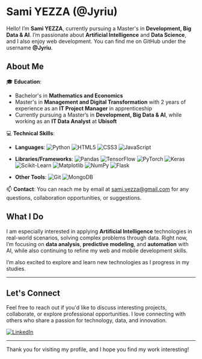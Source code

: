 # Sami YEZZA (@Jyriu)

Hello! I’m **Sami YEZZA**, currently pursuing a Master's in **Development, Big Data & AI**. I’m passionate about **Artificial Intelligence** and **Data Science**, and I also enjoy web development. You can find me on GitHub under the username **@Jyriu**.

## About Me

🎓 **Education**:
- Bachelor's in **Mathematics and Economics**
- Master's in **Management and Digital Transformation** with 2 years of experience as an **IT Project Manager** in apprenticeship
- Currently pursuing a Master’s in **Development, Big Data & AI**, while working as an **IT Data Analyst** at **Ubisoft**

💻 **Technical Skills**:
- **Languages**:
  ![Python](https://img.shields.io/badge/Python-3776AB?style=flat-square&logo=python&logoColor=white) 
  ![HTML5](https://img.shields.io/badge/HTML5-E34F26?style=flat-square&logo=html5&logoColor=white)
  ![CSS3](https://img.shields.io/badge/CSS3-1572B6?style=flat-square&logo=css3&logoColor=white)
  ![JavaScript](https://img.shields.io/badge/JavaScript-F7DF1E?style=flat-square&logo=javascript&logoColor=black)
  
- **Libraries/Frameworks**:
  ![Pandas](https://img.shields.io/badge/Pandas-150458?style=flat-square&logo=pandas&logoColor=white) 
  ![TensorFlow](https://img.shields.io/badge/TensorFlow-FF6F00?style=flat-square&logo=tensorflow&logoColor=white)
  ![PyTorch](https://img.shields.io/badge/PyTorch-EE4C2C?style=flat-square&logo=pytorch&logoColor=white) 
  ![Keras](https://img.shields.io/badge/Keras-D00000?style=flat-square&logo=keras&logoColor=white) 
  ![Scikit-Learn](https://img.shields.io/badge/scikit--learn-F7931E?style=flat-square&logo=scikit-learn&logoColor=white)
  ![Matplotlib](https://img.shields.io/badge/Matplotlib-003B57?style=flat-square&logo=matplotlib&logoColor=white)
  ![NumPy](https://img.shields.io/badge/NumPy-013243?style=flat-square&logo=numpy&logoColor=white)
  ![Flask](https://img.shields.io/badge/Flask-000000?style=flat-square&logo=flask&logoColor=white) 

- **Other Tools**:
  ![Git](https://img.shields.io/badge/Git-F05032?style=flat-square&logo=git&logoColor=white)
  ![MongoDB](https://img.shields.io/badge/MongoDB-47A248?style=flat-square&logo=mongodb&logoColor=white)

📫 **Contact**:
You can reach me by email at [sami.yezza@gmail.com](mailto:sami.yezza@gmail.com) for any questions, collaboration opportunities, or suggestions.

## What I Do

I am especially interested in applying **Artificial Intelligence** technologies in real-world scenarios, solving complex problems through data. Right now, I’m focusing on **data analysis**, **predictive modeling**, and **automation** with AI, while also continuing to refine my web and mobile development skills.

I’m also excited to explore and learn new technologies as I progress in my studies.

---

## Let's Connect

Feel free to reach out if you'd like to discuss interesting projects, collaborate, or explore professional opportunities. I love connecting with others who share a passion for technology, data, and innovation.

[![LinkedIn](https://img.shields.io/badge/LinkedIn-0077B5?style=flat-square&logo=linkedin&logoColor=white)](https://www.linkedin.com/in/sami-yezza/)

---

Thank you for visiting my profile, and I hope you find my work interesting!

